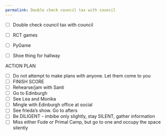 ```yaml
---
permalink: Double check council tax with council
---
```

- [ ] Double check council tax with council 
- [ ] RCT games 
- [ ] PyGame 
- [ ] Shoe thing for hallway 


 


ACTION PLAN 
- [ ] Do not attempt to make plans with anyone. Let them come to you 
- [ ] FINISH SCORE 
- [ ] Rehearse/jam with Santi 
- [ ] Go to Edinburgh 
- [ ] See Lea and Monika  
- [ ] Mingle with Edinburgh office at social 
- [ ] See frieda’s show. Go to afters 
- [ ] Be DILIGENT - imbibe only slightly, stay SILENT, gather information 
- [ ] Miss either Fude or Primal Camp, but go to one and occupy the space silently